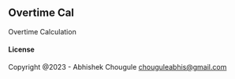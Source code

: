 ## Overtime Cal

Overtime Calculation

#### License

Copyright @2023 - Abhishek Chougule chouguleabhis@gmail.com